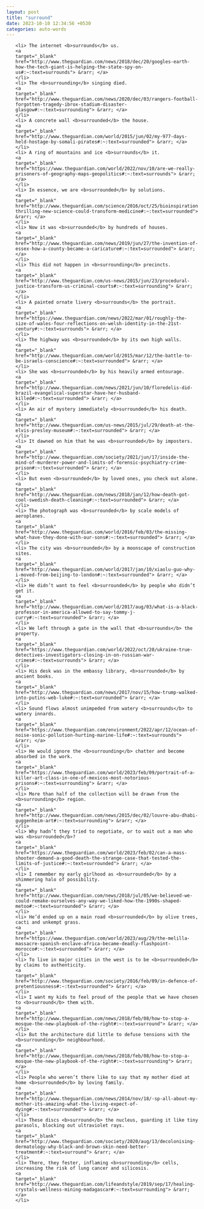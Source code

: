 ```yaml
---
layout: post
title: "surround"
date: 2023-10-10 12:34:56 +0530
categories: auto-words
---
```

<ol>

    <li> The internet <b>surrounds</b> us.
    <a 
    target="_blank" 
    href="http://www.theguardian.com/news/2018/dec/20/googles-earth-how-the-tech-giant-is-helping-the-state-spy-on-us#:~:text=surrounds"> &rarr; </a>
    </li>
    <li> The <b>surrounding</b> singing died.
    <a 
    target="_blank" 
    href="http://www.theguardian.com/news/2020/dec/03/rangers-football-forgotten-tragedy-ibrox-stadium-disaster-glasgow#:~:text=surrounding"> &rarr; </a>
    </li>
    <li> A concrete wall <b>surrounded</b> the house.
    <a 
    target="_blank" 
    href="http://www.theguardian.com/world/2015/jun/02/my-977-days-held-hostage-by-somali-pirates#:~:text=surrounded"> &rarr; </a>
    </li>
    <li> A ring of mountains and ice <b>surrounds</b> it.
    <a 
    target="_blank" 
    href="https://www.theguardian.com/world/2022/nov/10/are-we-really-prisoners-of-geography-maps-geopolitics#:~:text=surrounds"> &rarr; </a>
    </li>
    <li> In essence, we are <b>surrounded</b> by solutions.
    <a 
    target="_blank" 
    href="http://www.theguardian.com/science/2016/oct/25/bioinspiration-thrilling-new-science-could-transform-medicine#:~:text=surrounded"> &rarr; </a>
    </li>
    <li> Now it was <b>surrounded</b> by hundreds of houses.
    <a 
    target="_blank" 
    href="http://www.theguardian.com/news/2019/jun/27/the-invention-of-essex-how-a-county-became-a-caricature#:~:text=surrounded"> &rarr; </a>
    </li>
    <li> This did not happen in <b>surrounding</b> precincts.
    <a 
    target="_blank" 
    href="http://www.theguardian.com/us-news/2015/jun/23/procedural-justice-transform-us-criminal-courts#:~:text=surrounding"> &rarr; </a>
    </li>
    <li> A painted ornate livery <b>surrounds</b> the portrait.
    <a 
    target="_blank" 
    href="https://www.theguardian.com/news/2022/mar/01/roughly-the-size-of-wales-four-reflections-on-welsh-identity-in-the-21st-century#:~:text=surrounds"> &rarr; </a>
    </li>
    <li> The highway was <b>surrounded</b> by its own high walls.
    <a 
    target="_blank" 
    href="http://www.theguardian.com/world/2015/mar/12/the-battle-to-be-israels-conscience#:~:text=surrounded"> &rarr; </a>
    </li>
    <li> She was <b>surrounded</b> by his heavily armed entourage.
    <a 
    target="_blank" 
    href="http://www.theguardian.com/news/2021/jun/10/floredelis-did-brazil-evangelical-superstar-have-her-husband-killed#:~:text=surrounded"> &rarr; </a>
    </li>
    <li> An air of mystery immediately <b>surrounded</b> his death.
    <a 
    target="_blank" 
    href="http://www.theguardian.com/us-news/2015/jul/29/death-at-the-elvis-presley-museum#:~:text=surrounded"> &rarr; </a>
    </li>
    <li> It dawned on him that he was <b>surrounded</b> by imposters.
    <a 
    target="_blank" 
    href="http://www.theguardian.com/society/2021/jun/17/inside-the-mind-of-murderer-power-and-limits-of-forensic-psychiatry-crime-prison#:~:text=surrounded"> &rarr; </a>
    </li>
    <li> But even <b>surrounded</b> by loved ones, you check out alone.
    <a 
    target="_blank" 
    href="http://www.theguardian.com/news/2018/jan/12/how-death-got-cool-swedish-death-cleaning#:~:text=surrounded"> &rarr; </a>
    </li>
    <li> The photograph was <b>surrounded</b> by scale models of aeroplanes.
    <a 
    target="_blank" 
    href="http://www.theguardian.com/world/2016/feb/03/the-missing-what-have-they-done-with-our-sons#:~:text=surrounded"> &rarr; </a>
    </li>
    <li> The city was <b>surrounded</b> by a moonscape of construction sites.
    <a 
    target="_blank" 
    href="http://www.theguardian.com/world/2017/jan/10/xiaolu-guo-why-i-moved-from-beijing-to-london#:~:text=surrounded"> &rarr; </a>
    </li>
    <li> He didn’t want to feel <b>surrounded</b> by people who didn’t get it.
    <a 
    target="_blank" 
    href="http://www.theguardian.com/world/2017/aug/03/what-is-a-black-professor-in-america-allowed-to-say-tommy-j-curry#:~:text=surrounded"> &rarr; </a>
    </li>
    <li> We left through a gate in the wall that <b>surrounds</b> the property.
    <a 
    target="_blank" 
    href="https://www.theguardian.com/world/2022/oct/20/ukraine-true-detectives-investigators-closing-in-on-russian-war-crimes#:~:text=surrounds"> &rarr; </a>
    </li>
    <li> His desk was in the embassy library, <b>surrounded</b> by ancient books.
    <a 
    target="_blank" 
    href="http://www.theguardian.com/news/2017/nov/15/how-trump-walked-into-putins-web-luke#:~:text=surrounded"> &rarr; </a>
    </li>
    <li> Sound flows almost unimpeded from watery <b>surrounds</b> to watery innards.
    <a 
    target="_blank" 
    href="https://www.theguardian.com/environment/2022/apr/12/ocean-of-noise-sonic-pollution-hurting-marine-life#:~:text=surrounds"> &rarr; </a>
    </li>
    <li> He would ignore the <b>surrounding</b> chatter and become absorbed in the work.
    <a 
    target="_blank" 
    href="https://www.theguardian.com/world/2023/feb/09/portrait-of-a-killer-art-class-in-one-of-mexicos-most-notorious-prisons#:~:text=surrounding"> &rarr; </a>
    </li>
    <li> More than half of the collection will be drawn from the <b>surrounding</b> region.
    <a 
    target="_blank" 
    href="http://www.theguardian.com/news/2015/dec/02/louvre-abu-dhabi-guggenheim-art#:~:text=surrounding"> &rarr; </a>
    </li>
    <li> Why hadn’t they tried to negotiate, or to wait out a man who was <b>surrounded</b>?
    <a 
    target="_blank" 
    href="https://www.theguardian.com/world/2023/feb/02/can-a-mass-shooter-demand-a-good-death-the-strange-case-that-tested-the-limits-of-justice#:~:text=surrounded"> &rarr; </a>
    </li>
    <li> I remember my early girlhood as <b>surrounded</b> by a shimmering halo of possibility.
    <a 
    target="_blank" 
    href="http://www.theguardian.com/news/2018/jul/05/we-believed-we-could-remake-ourselves-any-way-we-liked-how-the-1990s-shaped-metoo#:~:text=surrounded"> &rarr; </a>
    </li>
    <li> He’d ended up on a main road <b>surrounded</b> by olive trees, cacti and unkempt grass.
    <a 
    target="_blank" 
    href="https://www.theguardian.com/world/2023/aug/29/the-melilla-massacre-spanish-enclave-africa-became-deadly-flashpoint-morocco#:~:text=surrounded"> &rarr; </a>
    </li>
    <li> To live in major cities in the west is to be <b>surrounded</b> by claims to authenticity.
    <a 
    target="_blank" 
    href="http://www.theguardian.com/society/2016/feb/09/in-defence-of-pretentiousness#:~:text=surrounded"> &rarr; </a>
    </li>
    <li> I want my kids to feel proud of the people that we have chosen to <b>surround</b> them with.
    <a 
    target="_blank" 
    href="http://www.theguardian.com/news/2018/feb/08/how-to-stop-a-mosque-the-new-playbook-of-the-right#:~:text=surround"> &rarr; </a>
    </li>
    <li> But the architecture did little to defuse tensions with the <b>surrounding</b> neighbourhood.
    <a 
    target="_blank" 
    href="http://www.theguardian.com/news/2018/feb/08/how-to-stop-a-mosque-the-new-playbook-of-the-right#:~:text=surrounding"> &rarr; </a>
    </li>
    <li> People who weren’t there like to say that my mother died at home <b>surrounded</b> by loving family.
    <a 
    target="_blank" 
    href="http://www.theguardian.com/news/2014/nov/18/-sp-all-about-my-mother-its-amazing-what-the-living-expect-of-dying#:~:text=surrounded"> &rarr; </a>
    </li>
    <li> These discs <b>surround</b> the nucleus, guarding it like tiny parasols, blocking out ultraviolet rays.
    <a 
    target="_blank" 
    href="http://www.theguardian.com/society/2020/aug/13/decolonising-dermatology-why-black-and-brown-skin-need-better-treatment#:~:text=surround"> &rarr; </a>
    </li>
    <li> There, they fester, inflaming <b>surrounding</b> cells, increasing the risk of lung cancer and silicosis.
    <a 
    target="_blank" 
    href="http://www.theguardian.com/lifeandstyle/2019/sep/17/healing-crystals-wellness-mining-madagascar#:~:text=surrounding"> &rarr; </a>
    </li>